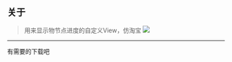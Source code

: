 ## 关于 ##

>用来显示物节点进度的自定义View，仿淘宝
![](https://github.com/aesion/NodeProgressView/blob/master/image/S60628-152145.jpg)

---
有需要的下载吧